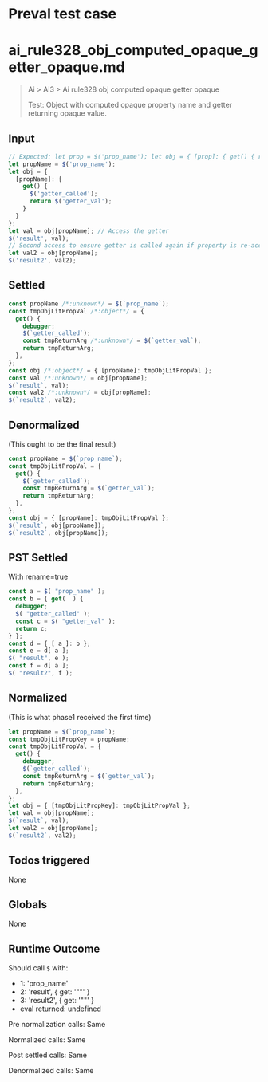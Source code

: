 # Preval test case

# ai_rule328_obj_computed_opaque_getter_opaque.md

> Ai > Ai3 > Ai rule328 obj computed opaque getter opaque
>
> Test: Object with computed opaque property name and getter returning opaque value.

## Input

`````js filename=intro
// Expected: let prop = $('prop_name'); let obj = { [prop]: { get() { return $('getter_val'); } } }; $('result', obj[prop].get());
let propName = $('prop_name');
let obj = {
  [propName]: { 
    get() { 
      $('getter_called');
      return $('getter_val'); 
    }
  }
};
let val = obj[propName]; // Access the getter
$('result', val);
// Second access to ensure getter is called again if property is re-accessed
let val2 = obj[propName];
$('result2', val2);
`````


## Settled


`````js filename=intro
const propName /*:unknown*/ = $(`prop_name`);
const tmpObjLitPropVal /*:object*/ = {
  get() {
    debugger;
    $(`getter_called`);
    const tmpReturnArg /*:unknown*/ = $(`getter_val`);
    return tmpReturnArg;
  },
};
const obj /*:object*/ = { [propName]: tmpObjLitPropVal };
const val /*:unknown*/ = obj[propName];
$(`result`, val);
const val2 /*:unknown*/ = obj[propName];
$(`result2`, val2);
`````


## Denormalized
(This ought to be the final result)

`````js filename=intro
const propName = $(`prop_name`);
const tmpObjLitPropVal = {
  get() {
    $(`getter_called`);
    const tmpReturnArg = $(`getter_val`);
    return tmpReturnArg;
  },
};
const obj = { [propName]: tmpObjLitPropVal };
$(`result`, obj[propName]);
$(`result2`, obj[propName]);
`````


## PST Settled
With rename=true

`````js filename=intro
const a = $( "prop_name" );
const b = { get(  ) {
  debugger;
  $( "getter_called" );
  const c = $( "getter_val" );
  return c;
} };
const d = { [ a ]: b };
const e = d[ a ];
$( "result", e );
const f = d[ a ];
$( "result2", f );
`````


## Normalized
(This is what phase1 received the first time)

`````js filename=intro
let propName = $(`prop_name`);
const tmpObjLitPropKey = propName;
const tmpObjLitPropVal = {
  get() {
    debugger;
    $(`getter_called`);
    const tmpReturnArg = $(`getter_val`);
    return tmpReturnArg;
  },
};
let obj = { [tmpObjLitPropKey]: tmpObjLitPropVal };
let val = obj[propName];
$(`result`, val);
let val2 = obj[propName];
$(`result2`, val2);
`````


## Todos triggered


None


## Globals


None


## Runtime Outcome


Should call `$` with:
 - 1: 'prop_name'
 - 2: 'result', { get: '"<function>"' }
 - 3: 'result2', { get: '"<function>"' }
 - eval returned: undefined

Pre normalization calls: Same

Normalized calls: Same

Post settled calls: Same

Denormalized calls: Same
